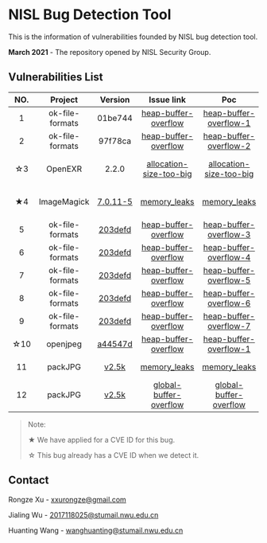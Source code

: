 # NISL Bug Detection Tool

This is the information of vulnerabilities founded by NISL bug detection tool.

**March 2021** - The repository opened by NISL Security Group.

## Vulnerabilities List


|NO. |     Project     |  Version |          Issue link           |            Poc           |   Contributor   |    Adviser    |    IssueState    |   CVEState   |   Date   |
| :----: | :-------------: | :--------: |:-----------------------------: | :----------------------: | :------: | :--------: | :------------: | :------------: |:-------:|
|1| ok-file-formats  | 01be744 |[heap-buffer-overflow](https://github.com/brackeen/ok-file-formats/issues/11) | [heap-buffer-overflow-1](https://github.com/NISL-SecurityGroup/NISL-BugDetection/blob/main/project/ok-file-formats/heap-buffer-overflow-1/heap-buffer-overflow-1.jpg)  |  xxrz   |  zytang  |  Ensure  |  -  | 05/03/2021  |
|2| ok-file-formats | 97f78ca | [heap-buffer-overflow](https://github.com/brackeen/ok-file-formats/issues/12) | [heap-buffer-overflow-2](https://github.com/NISL-SecurityGroup/NISL-BugDetection/blob/main/project/ok-file-formats/heap-buffer-overflow-2/heap-buffer-overflow-2.jpg)  |  wjl / xxrz   |  zytang  |   Ensure  | -  | 26/03/2021  |
|☆3| OpenEXR  | 2.2.0 | [allocation-size-too-big](https://github.com/AcademySoftwareFoundation/openexr/issues/996) | [allocation-size-too-big](https://github.com/NISL-SecurityGroup/NISL-BugDetection/blob/main/project/OpenEXR/allocation-size-too-big/allocation-size-too-big)  |  wjl / xxrz   |  zytang  |  Ensure  | CVE-2017-14988  | 02/04/2021  |
|★4| ImageMagick      | [7.0.11-5](https://github.com/ImageMagick/ImageMagick/tree/7.0.11-5) | [memory_leaks](https://github.com/ImageMagick/ImageMagick/issues/3540) | [memory_leaks](https://github.com/NISL-SecurityGroup/NISL-BugDetection/blob/main/project/ImageMagick/memory_leaks/memory_leaks)  |  wjl / xxrz   |  zytang  |  Ensure  | CVE-2021-3574 |  13/04/2021  |
|5| ok-file-formats      | [203defd](https://github.com/brackeen/ok-file-formats/commit/203defdfb2c8b1207a392493a09145c1b54bb070) | [heap-buffer-overflow](https://github.com/brackeen/ok-file-formats/issues/15) | [heap-buffer-overflow-3](https://github.com/NISL-SecurityGroup/NISL-BugDetection/blob/main/project/ok-file-formats/heap-buffer-overflow-3/heap-buffer-overflow-3.png)  |  zyk / xxrz   |  zytang  |  Ensure  | - |  07/06/2021  |
|6| ok-file-formats      | [203defd](https://github.com/brackeen/ok-file-formats/commit/203defdfb2c8b1207a392493a09145c1b54bb070) | [heap-buffer-overflow](https://github.com/brackeen/ok-file-formats/issues/16) | [heap-buffer-overflow-4](https://github.com/NISL-SecurityGroup/NISL-BugDetection/blob/main/project/ok-file-formats/heap-buffer-overflow-4/heap-buffer-overflow-4.png)  |  zyk / xxrz   |  zytang  |  Ensure  | - |  07/06/2021  |
|7| ok-file-formats      | [203defd](https://github.com/brackeen/ok-file-formats/commit/203defdfb2c8b1207a392493a09145c1b54bb070) | [heap-buffer-overflow](https://github.com/brackeen/ok-file-formats/issues/17) | [heap-buffer-overflow-5](https://github.com/NISL-SecurityGroup/NISL-BugDetection/blob/main/project/ok-file-formats/heap-buffer-overflow-5/heap-buffer-overflow-5.png)  |  zyk / xxrz   |  zytang  |  Ensure  | - |  07/06/2021  |
|8| ok-file-formats      | [203defd](https://github.com/brackeen/ok-file-formats/commit/203defdfb2c8b1207a392493a09145c1b54bb070) | [heap-buffer-overflow](https://github.com/brackeen/ok-file-formats/issues/18) | [heap-buffer-overflow-6](https://github.com/NISL-SecurityGroup/NISL-BugDetection/blob/main/project/ok-file-formats/heap-buffer-overflow-6/heap-buffer-overflow-6.png)  |  zyk / xxrz   |  zytang  |  Ensure  | - |  07/06/2021  |
|9| ok-file-formats      | [203defd](https://github.com/brackeen/ok-file-formats/commit/203defdfb2c8b1207a392493a09145c1b54bb070) | [heap-buffer-overflow](https://github.com/brackeen/ok-file-formats/issues/19) | [heap-buffer-overflow-7](https://github.com/NISL-SecurityGroup/NISL-BugDetection/blob/main/project/ok-file-formats/heap-buffer-overflow-7/heap-buffer-overflow-7.png)  |  zyk / xxrz   |  zytang  |  Ensure  | - |  07/06/2021  |
|☆10| openjpeg      | [a44547d](https://github.com/google/oss-fuzz/commit/a44547d8d6f78ad7ce02323ecc33382a1d628e39) | [heap-buffer-overflow](https://github.com/uclouvain/openjpeg/issues/1363) | [heap-buffer-overflow-1](https://github.com/NISL-SecurityGroup/NISL-BugDetection/blob/main/project/openjpeg/heap-buffer-overflow/heap-buffer-overflow-1)  |  xxrz   |  zytang  |  Ensure  | - |  10/06/2021  |
|11| packJPG      | [v2.5k](https://github.com/packjpg/packJPG/tree/2.5k) | [memory_leaks](https://github.com/packjpg/packJPG/issues/29) | [memory_leaks](https://github.com/NISL-SecurityGroup/NISL-BugDetection/blob/main/project/packJPG/memory%20leaks/memory_leaks)  |  zlc / wjl / xxrz   |  zytang  |  Waiting  | - |  11/08/2021  |
|12| packJPG      | [v2.5k](https://github.com/packjpg/packJPG/tree/2.5k) | [global-buffer-overflow](https://github.com/packjpg/packJPG/issues/30) | [global-buffer-overflow](https://github.com/NISL-SecurityGroup/NISL-BugDetection/blob/main/project/packJPG/global-buffer-overfllow/global%20buffer%20overflow.zip)  |  zlc / wjl / xxrz  |  zytang  |  Waiting  | - |  13/08/2021  |


> Note:
> 
> ★ We have applied for a CVE ID for this bug.
> 
> ☆ This bug already has a CVE ID when we detect it.




## Contact
Rongze Xu - xxurongze@gmail.com

Jialing Wu - 2017118025@stumail.nwu.edu.cn

Huanting Wang - wanghuanting@stumail.nwu.edu.cn

